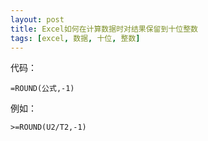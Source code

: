 ```yaml
---
layout: post
title: Excel如何在计算数据时对结果保留到十位整数
tags: [excel, 数据, 十位, 整数]
---
```


<!--more-->

代码：

```
=ROUND(公式,-1)
```

例如：

```
>=ROUND(U2/T2,-1)
```
